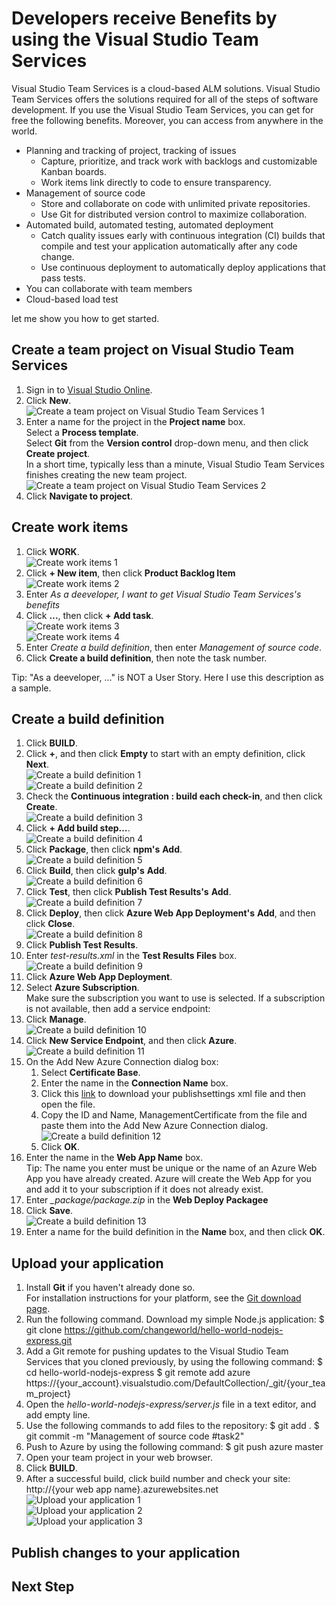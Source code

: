 # Developers receive Benefits by using the Visual Studio Team Services

Visual Studio Team Services is a cloud-based ALM solutions.
Visual Studio Team Services offers the solutions required for all of the steps of software development.
If you use the Visual Studio Team Services, you can get for free the following benefits. Moreover, you can access from anywhere in the world.

* Planning and tracking of project, tracking of issues
  * Capture, prioritize, and track work with backlogs and
customizable Kanban boards.
  * Work items link directly to code to ensure transparency.
* Management of source code
  * Store and collaborate on code with unlimited private repositories.
  * Use Git for distributed version control to maximize collaboration.
* Automated build, automated testing, automated deployment
  * Catch quality issues early with continuous integration (CI)
builds that compile and test your application automatically after any
code change.
  * Use continuous deployment to automatically deploy applications
that pass tests.
* You can collaborate with team members
* Cloud-based load test

let me show you how to get started.

## Create a team project on Visual Studio Team Services

1. Sign in to [Visual Studio Online](https://www.visualstudio.com/).
2. Click **New**.  
![Create a team project on Visual Studio Team Services 1](../images/image001.png)
3. Enter a name for the project in the **Project name** box.  
Select a **Process template**.  
Select **Git** from the **Version control** drop-down menu, and then click **Create project**.  
In a short time, typically less than a minute, Visual Studio Team Services finishes creating the new team project.  
![Create a team project on Visual Studio Team Services 2](../images/image002.png)
4. Click **Navigate to project**.

## Create work items

1. Click **WORK**.  
![Create work items 1](../images/image003.png)
2. Click **+ New item**, then click **Product Backlog Item**  
![Create work items 2](../images/image004.png)
3. Enter *As a deeveloper, I want to get Visual Studio Team Services's benefits*
4. Click **…**, then click **+ Add task**.  
![Create work items 3](../images/image005.png)  
![Create work items 4](../images/image006.png)
5. Enter *Create a build definition*, then enter *Management of source code*.
6. Click **Create a build definition**, then note the task number.

Tip: "As a deeveloper, …" is NOT a User Story. Here I use this description as a sample.

## Create a build definition

1. Click **BUILD**.
2. Click **+**, and then click **Empty** to start with an empty definition, click **Next**.  
![Create a build definition 1](../images/image007.png)  
![Create a build definition 2](../images/image008.png)
3. Check the **Continuous integration : build each check-in**, and then click **Create**.  
![Create a build definition 3](../images/image009.png)
4. Click **+ Add build step…**.  
![Create a build definition 4](../images/image010.png)
5. Click **Package**, then click **npm's** **Add**.  
![Create a build definition 5](../images/image011.png)
6. Click **Build**, then click **gulp's** **Add**.  
![Create a build definition 6](../images/image012.png)
7. Click **Test**, then click **Publish Test Results's** **Add**.  
![Create a build definition 7](../images/image013.png)
8. Click **Deploy**, then click **Azure Web App Deployment's** **Add**, and then click **Close**.  
![Create a build definition 8](../images/image014.png)
9. Click **Publish Test Results**.
10. Enter *test-results.xml* in the **Test Results Files** box.  
![Create a build definition 9](../images/image015.png)
11. Click **Azure Web App Deployment**.
12. Select **Azure Subscription**.  
Make sure the subscription you want to use is selected. If a subscription is not available, then add a service endpoint:
  1. Click **Manage**.  
  ![Create a build definition 10](../images/image016.png)
  2. Click **New Service Endpoint**, and then click **Azure**.  
  ![Create a build definition 11](../images/image017.png)
  3. On the Add New Azure Connection dialog box:
      1. Select **Certificate Base**.
      2. Enter the name in the **Connection Name** box.
      3. Click this [link](https://go.microsoft.com/fwlink/?LinkId=254432) to download your publishsettings xml file and then open the file.
      4. Copy the ID and Name, ManagementCertificate from the file and paste them into the Add New Azure Connection dialog.  
      ![Create a build definition 12](../images/image018.png)
      5. Click **OK**.
13. Enter the name in the **Web App Name** box.  
Tip: The name you enter must be unique or the name of an Azure Web App you have already created. Azure will create the Web App for you and add it to your subscription if it does not already exist.
14. Enter *_package/package.zip* in the **Web Deploy Packagee**
15. Click **Save**.  
![Create a build definition 13](../images/image019.png)
16. Enter a name for the build definition in the **Name** box, and then click **OK**.

## Upload your application

1. Install **Git** if you haven't already done so.  
For installation instructions for your platform, see the [Git download page](http://git-scm.com/download).
2. Run the following command. Download my simple Node.js application:
    $ git clone https://github.com/changeworld/hello-world-nodejs-express.git
3. Add a Git remote for pushing updates to the Visual Studio Team Services that you cloned previously, by using the following command:
    $ cd hello-world-nodejs-express
    $ git remote add azure https://{your_account}.visualstudio.com/DefaultCollection/_git/{your_team_project}
4. Open the *hello-world-nodejs-express/server.js* file in a text editor, and add empty line.
5. Use the following commands to add files to the repository:
    $ git add .
    $ git commit -m "Management of source code #task2"
6. Push to Azure by using the following command:
    $ git push azure master
7. Open your team project in your web browser.
8. Click **BUILD**.
9. After a successful build, click build number and check your site: http://{your web app name}.azurewebsites.net  
![Upload your application 1](../images/image020.png)  
![Upload your application 2](../images/image021.png)  
![Upload your application 3](../images/image022.png)  

## Publish changes to your application
## Next Step
